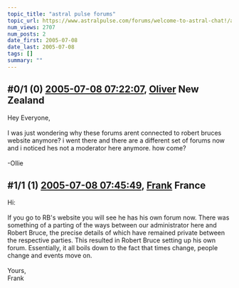 ```yaml
---
topic_title: "astral pulse forums"
topic_url: https://www.astralpulse.com/forums/welcome-to-astral-chat!/astral-pulse-forums
num_views: 2707
num_posts: 2
date_first: 2005-07-08
date_last: 2005-07-08
tags: []
summary: ""
---
```


## \#0/1 (0) [2005-07-08 07:22:07](https://www.astralpulse.com/forums/index.php?msg=169434), [Oliver](https://www.astralpulse.com/forums/profile/?u=667) New Zealand ##
<section>
Hey Everyone,
<br>
<br>
I was just wondering why these forums arent connected to robert bruces website anymore? i went there and there are a different set of forums now and i noticed hes not a moderator here anymore. how come?
<br>
<br>
-Ollie
</section>

## \#1/1 (1) [2005-07-08 07:45:49](https://www.astralpulse.com/forums/index.php?msg=169435), [Frank](https://www.astralpulse.com/forums/profile/?u=359) France ##
<section>
Hi:
<br>
<br>
If you go to RB's website you will see he has his own forum now. There was something of a parting of the ways between our administrator here and Robert Bruce, the precise details of which have remained private between the respective parties. This resulted in Robert Bruce setting up his own forum. Essentially, it all boils down to the fact that times change, people change and events move on.
<br>
<br>
Yours,
<br>
Frank
</section>